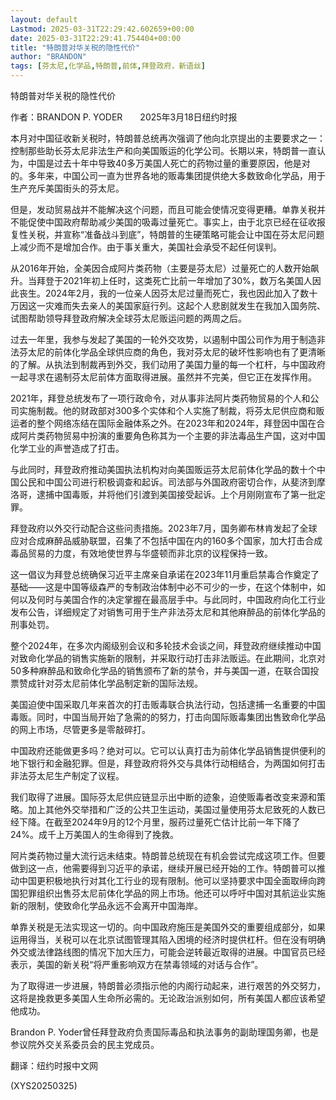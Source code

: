 ```yaml
---
layout: default
Lastmod: 2025-03-31T22:29:42.602659+00:00
date: 2025-03-31T22:29:41.754404+00:00
title: "特朗普对华关税的隐性代价"
author: "BRANDON"
tags: [芬太尼,化学品,特朗普,前体,拜登政府，新语丝]
---
```


特朗普对华关税的隐性代价

作者：BRANDON P. YODER　　2025年3月18日纽约时报

本月对中国征收新关税时，特朗普总统再次强调了他向北京提出的主要要求之一：控制那些助长芬太尼非法生产和向美国贩运的化学公司。长期以来，特朗普一直认为，中国是过去十年中导致40多万美国人死亡的药物过量的重要原因，他是对的。多年来，中国公司一直为世界各地的贩毒集团提供绝大多数致命化学品，用于生产充斥美国街头的芬太尼。

但是，发动贸易战并不能解决这个问题，而且可能会使情况变得更糟。单靠关税并不能促使中国政府帮助减少美国的吸毒过量死亡。事实上，由于北京已经在征收报复性关税，并宣称“准备战斗到底”，特朗普的生硬策略可能会让中国在芬太尼问题上减少而不是增加合作。由于事关重大，美国社会承受不起任何误判。

从2016年开始，全美因合成阿片类药物（主要是芬太尼）过量死亡的人数开始飙升。当拜登于2021年初上任时，这类死亡比前一年增加了30%，数万名美国人因此丧生。2024年2月，我的一位亲人因芬太尼过量而死亡，我也因此加入了数十万因这一灾难而失去亲人的美国家庭行列。这起个人悲剧就发生在我加入国务院、试图帮助领导拜登政府解决全球芬太尼贩运问题的两周之后。

过去一年里，我参与发起了美国的一轮外交攻势，以遏制中国公司作为用于制造非法芬太尼的前体化学品全球供应商的角色，我对芬太尼的破坏性影响也有了更清晰的了解。从执法到制裁再到外交，我们动用了美国力量的每一个杠杆，与中国政府一起寻求在遏制芬太尼前体方面取得进展。虽然并不完美，但它正在发挥作用。

2021年，拜登总统发布了一项行政命令，对从事非法阿片类药物贸易的个人和公司实施制裁。他的财政部对300多个实体和个人实施了制裁，将芬太尼供应商和贩运者的整个网络冻结在国际金融体系之外。在2023年和2024年，拜登因中国在合成阿片类药物贸易中扮演的重要角色称其为一个主要的非法毒品生产国，这对中国化学工业的声誉造成了打击。

与此同时，拜登政府推动美国执法机构对向美国贩运芬太尼前体化学品的数十个中国公民和中国公司进行积极调查和起诉。司法部与外国政府密切合作，从斐济到摩洛哥，逮捕中国毒贩，并将他们引渡到美国接受起诉。上个月刚刚宣布了第一批定罪。

拜登政府以外交行动配合这些问责措施。2023年7月，国务卿布林肯发起了全球应对合成麻醉品威胁联盟，召集了不包括中国在内的160多个国家，加大打击合成毒品贸易的力度，有效地使世界与华盛顿而非北京的议程保持一致。

这一倡议为拜登总统确保习近平主席亲自承诺在2023年11月重启禁毒合作奠定了基础——这是中国等级森严的专制政治体制中必不可少的一步，在这个体制中，如何以及何时与美国合作的决定掌握在最高层手中。与此同时，中国政府向化工行业发布公告，详细规定了对销售可用于生产非法芬太尼和其他麻醉品的前体化学品的刑事处罚。

整个2024年，在多次内阁级别会议和多轮技术会谈之间，拜登政府继续推动中国对致命化学品的销售实施新的限制，并采取行动打击非法贩运。在此期间，北京对50多种麻醉品和致命化学品的销售颁布了新的禁令，并与美国一道，在联合国投票赞成针对芬太尼前体化学品制定新的国际法规。

美国迫使中国采取几年来首次的打击贩毒联合执法行动，包括逮捕一名重要的中国毒贩。同时，中国当局开始了急需的的努力，打击向国际贩毒集团出售致命化学品的网上市场，尽管更多是零敲碎打。

中国政府还能做更多吗？绝对可以。它可以认真打击为前体化学品销售提供便利的地下银行和金融犯罪。但是，拜登政府将外交与具体行动相结合，为两国如何打击非法芬太尼生产制定了议程。

我们取得了进展。国际芬太尼供应链显示出中断的迹象，迫使贩毒者改变来源和策略。加上其他外交举措和广泛的公共卫生运动，美国过量使用芬太尼致死的人数已经下降。在截至2024年9月的12个月里，服药过量死亡估计比前一年下降了24%。成千上万美国人的生命得到了挽救。

阿片类药物过量大流行远未结束。特朗普总统现在有机会尝试完成这项工作。但要做到这一点，他需要得到习近平的承诺，继续开展已经开始的工作。特朗普可以推动中国更积极地执行对其化工行业的现有限制。他可以坚持要求中国全面取缔向跨国犯罪组织出售芬太尼前体化学品的网上市场。他还可以呼吁中国对其航运业实施新的限制，使致命化学品永远不会离开中国海岸。

单靠关税是无法实现这一切的。向中国政府施压是美国外交的重要组成部分，如果运用得当，关税可以在北京试图管理其陷入困境的经济时提供杠杆。但在没有明确外交或法律路线图的情况下加大压力，可能会逆转最近取得的进展。中国官员已经表示，美国的新关税“将严重影响双方在禁毒领域的对话与合作”。

为了取得进一步进展，特朗普必须指示他的内阁行动起来，进行艰苦的外交努力，这将是挽救更多美国人生命所必需的。无论政治派别如何，所有美国人都应该希望他成功。

Brandon P. Yoder曾任拜登政府负责国际毒品和执法事务的副助理国务卿，也是参议院外交关系委员会的民主党成员。

翻译：纽约时报中文网

(XYS20250325)

